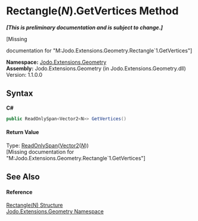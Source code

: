 # Rectangle(*N*).GetVertices Method 
 _**\[This is preliminary documentation and is subject to change.\]**_

\[Missing <summary> documentation for "M:Jodo.Extensions.Geometry.Rectangle`1.GetVertices"\]

**Namespace:**&nbsp;<a href="N_Jodo_Extensions_Geometry">Jodo.Extensions.Geometry</a><br />**Assembly:**&nbsp;Jodo.Extensions.Geometry (in Jodo.Extensions.Geometry.dll) Version: 1.1.0.0

## Syntax

**C#**<br />
``` C#
public ReadOnlySpan<Vector2<N>> GetVertices()
```


#### Return Value
Type: <a href="https://docs.microsoft.com/dotnet/api/system.readonlyspan-1" target="_blank" rel="noopener noreferrer">ReadOnlySpan</a>(<a href="T_Jodo_Extensions_Numerics_Vector2_1">Vector2</a>(<a href="T_Jodo_Extensions_Geometry_Rectangle_1">*N*</a>))<br />\[Missing <returns> documentation for "M:Jodo.Extensions.Geometry.Rectangle`1.GetVertices"\]

## See Also


#### Reference
<a href="T_Jodo_Extensions_Geometry_Rectangle_1">Rectangle(N) Structure</a><br /><a href="N_Jodo_Extensions_Geometry">Jodo.Extensions.Geometry Namespace</a><br />